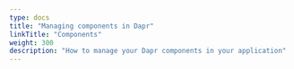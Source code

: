 ```yaml
---
type: docs
title: "Managing components in Dapr"
linkTitle: "Components"
weight: 300
description: "How to manage your Dapr components in your application"
---
```


